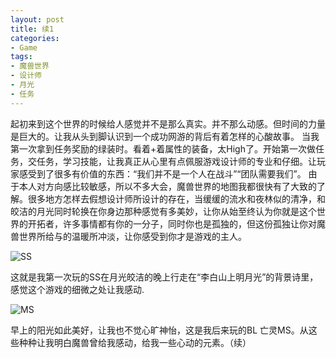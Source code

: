 ```yaml
---
layout: post
title: 续1
categories:
- Game
tags:
- 魔兽世界
- 设计师
- 月光
- 任务
---
```


起初来到这个世界的时候给人感觉并不是那么真实。并不那么动感。但时间的力量是巨大的。让我从头到脚认识到一个成功网游的背后有着怎样的心酸故事。 当我第一次拿到任务奖励的绿装时。看着+着属性的装备，太High了。开始第一次做任务，交任务，学习技能，让我真正从心里有点佩服游戏设计师的专业和仔细。让玩家感受到了很多有价值的东西：“我们并不是一个人在战斗”“团队需要我们”。 由于本人对方向感比较敏感，所以不多大会，魔兽世界的地图我都很快有了大致的了解。很多地方怎样去假想设计师所设计的存在，当缓缓的流水和夜林似的清净，和皎洁的月光同时轮换在你身边那种感觉有多美妙，让你从始至终认为你就是这个世界的开拓者，许多事情都有你的一分子，同时你也是孤独的，但这份孤独让你对魔兽世界所给与的温暖所冲淡，让你感受到你才是游戏的主人。

![SS](http://i.imgur.com/LAlZf.jpg)

这就是我第一次玩的SS在月光皎洁的晚上行走在“李白山上明月光”的背景诗里，感觉这个游戏的细微之处让我感动.

![MS](http://i.imgur.com/92NLM.jpg)

早上的阳光如此美好，让我也不觉心旷神怡，这是我后来玩的BL 亡灵MS。从这些种种让我明白魔兽曾给我感动，给我一些心动的元素。（续）